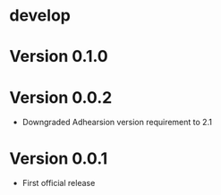# develop

# Version 0.1.0

# Version 0.0.2
  * Downgraded Adhearsion version requirement to 2.1

# Version 0.0.1
  * First official release
